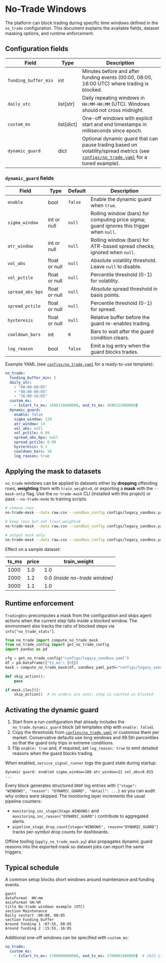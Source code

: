 # No-Trade Windows

The platform can block trading during specific time windows defined in the `no_trade` configuration.
This document explains the available fields, dataset masking options, and runtime enforcement.

## Configuration fields

| Field | Type | Description |
|------|------|-------------|
| `funding_buffer_min` | int | Minutes before and after funding events (00:00, 08:00, 16:00 UTC) where trading is blocked. |
| `daily_utc` | list[str] | Daily repeating windows in `HH:MM-HH:MM` (UTC). Windows should not cross midnight. |
| `custom_ms` | list[dict] | One-off windows with explicit start and end timestamps in milliseconds since epoch. |
| `dynamic_guard` | dict | Optional dynamic guard that can pause trading based on volatility/spread metrics (see [`configs/no_trade.yaml`](../configs/no_trade.yaml) for a tuned example). |

### `dynamic_guard` fields

| Field | Type | Default | Description |
|-------|------|---------|-------------|
| `enable` | bool | `false` | Enable the dynamic guard when `true`. |
| `sigma_window` | int or null | `null` | Rolling window (bars) for computing price sigma; guard ignores this trigger when `null`. |
| `atr_window` | int or null | `null` | Rolling window (bars) for ATR-based spread checks; ignored when `null`. |
| `vol_abs` | float or null | `null` | Absolute volatility threshold. Leave `null` to disable. |
| `vol_pctile` | float or null | `null` | Percentile threshold (0-1) for volatility. |
| `spread_abs_bps` | float or null | `null` | Absolute spread threshold in basis points. |
| `spread_pctile` | float or null | `null` | Percentile threshold (0-1) for spread. |
| `hysteresis` | float or null | `null` | Relative buffer before the guard re-enables trading. |
| `cooldown_bars` | int | `0` | Bars to wait after the guard condition clears. |
| `log_reason` | bool | `false` | Emit a log entry when the guard blocks trades. |

Example YAML (see [`configs/no_trade.yaml`](../configs/no_trade.yaml) for a ready-to-use template):

```yaml
no_trade:
  funding_buffer_min: 5
  daily_utc:
    - "00:00-00:05"
    - "08:00-08:05"
    - "16:00-16:05"
  custom_ms:
    - {start_ts_ms: 1696118400000, end_ts_ms: 1696122000000}
  dynamic_guard:
    enable: false
    sigma_window: 120
    atr_window: 14
    vol_abs: null
    vol_pctile: 0.99
    spread_abs_bps: null
    spread_pctile: 0.99
    hysteresis: 0.1
    cooldown_bars: 10
    log_reason: true
```

## Applying the mask to datasets

`no_trade` windows can be applied to datasets either by **dropping** offending rows, **weighting** them with `train_weight=0`, or exporting a **mask** with the `--mask-only` flag.
Use the `no-trade-mask` CLI (installed with this project) or pass `--no-trade-mode` to training scripts.

```bash
# remove rows
no-trade-mask --data raw.csv --sandbox_config configs/legacy_sandbox.yaml --mode drop

# keep rows but set train_weight=0
no-trade-mask --data raw.csv --sandbox_config configs/legacy_sandbox.yaml --mode weight

# output mask only
no-trade-mask --data raw.csv --sandbox_config configs/legacy_sandbox.yaml --mask-only
```

Effect on a sample dataset:

| ts_ms | price | train_weight |
|-------|-------|--------------|
| 1000  | 1.0   | 1.0 |
| 2000  | 1.2   | 0.0 *(inside no-trade window)* |
| 3000  | 1.1   | 1.0 |

## Runtime enforcement

`TradingEnv` precomputes a mask from the configuration and skips agent actions when the current step falls inside a blocked window.
The environment also tracks the ratio of blocked steps via `info["no_trade_stats"]`.

```python
from no_trade import compute_no_trade_mask
from no_trade_config import get_no_trade_config
import pandas as pd

cfg = get_no_trade_config("configs/legacy_sandbox.yaml")
df = pd.DataFrame({"ts_ms": [0]})
mask = compute_no_trade_mask(df, sandbox_yaml_path="configs/legacy_sandbox.yaml")

def skip_action():
    pass

if mask.iloc[0]:
    skip_action()  # no orders are sent; step is counted as blocked
```

## Activating the dynamic guard

1. Start from a run configuration that already includes the `no_trade.dynamic_guard`
   block (all templates ship with `enable: false`).
2. Copy the thresholds from [`configs/no_trade.yaml`](../configs/no_trade.yaml) or
   customise them per market.  Conservative defaults use long windows and 99.5th
   percentiles so that the guard only trips in extreme conditions.
3. Flip `enable: true` and, if required, set `log_reason: true` to emit detailed
   reasons when the guard blocks trading.

When enabled, `service_signal_runner` logs the guard state during startup:

```
dynamic guard: enabled sigma_window=180 atr_window=21 vol_abs=0.015 ...
```

Every block generates structured `DROP` log entries with
`{"stage": "WINDOWS", "reason": "DYNAMIC_GUARD", "detail": ...}` so you can
audit why orders were skipped.  The monitoring layer increments the usual
pipeline counters:

* `monitoring.inc_stage(Stage.WINDOWS)` and
  `monitoring.inc_reason("DYNAMIC_GUARD")` contribute to aggregated alerts.
* `pipeline_stage_drop_count{stage="WINDOWS", reason="DYNAMIC_GUARD"}` tracks
  per-symbol drop counts for dashboards.

Offline tooling (`apply_no_trade_mask.py`) also propagates dynamic guard reasons
into the exported mask so dataset jobs can report the same triggers.

## Typical schedule

A common setup blocks short windows around maintenance and funding events.

```mermaid
gantt
dateFormat  HH:mm
axisFormat %H:%M
title No-trade windows example (UTC)
section Maintenance
Daily restart :00:00, 00:05
section Funding buffer
Around funding 1 :07:55, 08:05
Around funding 2 :15:55, 16:05
```

Additional one-off windows can be specified with `custom_ms`:

```yaml
no_trade:
  custom_ms:
    - {start_ts_ms: 1700000000000, end_ts_ms: 1700001800000}  # 2023-11-14 00:00-00:30 UTC
```

